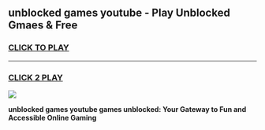 
## unblocked games youtube - Play Unblocked Gmaes & Free
<h3>
<a href="https://premium.freeplayer.one?title=unblocked_games_youtube&ref=20F">CLICK TO PLAY</a></h3>
<hr>

<h3>
<a href="https://premium.freeplayer.one?title=unblocked_games_youtube&ref=20F">CLICK 2 PLAY</a>
  
</h3>

<a href="https://premium.freeplayer.one?title=unblocked_games_youtube&ref=20F/"><img src="https://clearcache.store/games.png"></a>


**unblocked games youtube games unblocked: Your Gateway to Fun and Accessible Online Gaming**
